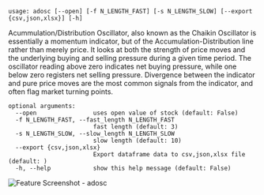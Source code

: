 ```
usage: adosc [--open] [-f N_LENGTH_FAST] [-s N_LENGTH_SLOW] [--export {csv,json,xlsx}] [-h]
```

Acummulation/Distribution Oscillator, also known as the Chaikin Oscillator is essentially a momentum indicator, but of the Accumulation-Distribution line rather than merely price. It looks at both the strength of price moves and the underlying buying and selling pressure during a given time period. The oscillator reading above zero indicates net buying pressure, while one below zero registers net selling pressure. Divergence between the indicator and pure price moves are the most common signals from the indicator, and often flag market turning points.

```
optional arguments:
  --open                uses open value of stock (default: False)
  -f N_LENGTH_FAST, --fast_length N_LENGTH_FAST
                        fast length (default: 3)
  -s N_LENGTH_SLOW, --slow_length N_LENGTH_SLOW
                        slow length (default: 10)
  --export {csv,json,xlsx}
                        Export dataframe data to csv,json,xlsx file (default: )
  -h, --help            show this help message (default: False)
```
<img size="1400" alt="Feature Screenshot - adosc" src="https://user-images.githubusercontent.com/85772166/143980871-6e658d3e-39a7-4192-8477-4e0e79dd8ca5.png">
